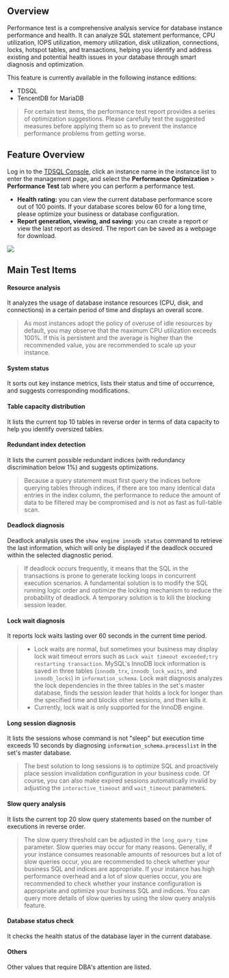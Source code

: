 ## Overview
Performance test is a comprehensive analysis service for database instance performance and health. It can analyze SQL statement performance, CPU utilization, IOPS utilization, memory utilization, disk utilization, connections, locks, hotspot tables, and transactions, helping you identify and address existing and potential health issues in your database through smart diagnosis and optimization.

This feature is currently available in the following instance editions:
- TDSQL
- TencentDB for MariaDB

>For certain test items, the performance test report provides a series of optimization suggestions. Please carefully test the suggested measures before applying them so as to prevent the instance performance problems from getting worse.

## Feature Overview
Log in to the [TDSQL Console](https://console.cloud.tencent.com/dcdb), click an instance name in the instance list to enter the management page, and select the **Performance Optimization** > **Performance Test** tab where you can perform a performance test.
- **Health rating:** you can view the current database performance score out of 100 points. If your database scores below 60 for a long time, please optimize your business or database configuration.
- **Report generation, viewing, and saving:** you can create a report or view the last report as desired. The report can be saved as a webpage for download.

![](https://main.qcloudimg.com/raw/816214ede574f5e877ca80ae1cba1ec1.png)


## Main Test Items

#### Resource analysis
It analyzes the usage of database instance resources (CPU, disk, and connections) in a certain period of time and displays an overall score.

>As most instances adopt the policy of overuse of idle resources by default, you may observe that the maximum CPU utilization exceeds 100%. If this is persistent and the average is higher than the recommended value, you are recommended to scale up your instance.

#### System status
It sorts out key instance metrics, lists their status and time of occurrence, and suggests corresponding modifications.

#### Table capacity distribution
It lists the current top 10 tables in reverse order in terms of data capacity to help you identify oversized tables.

#### Redundant index detection
It lists the current possible redundant indices (with redundancy discrimination below 1%) and suggests optimizations.

>Because a query statement must first query the indices before querying tables through indices, if there are too many identical data entries in the index column, the performance to reduce the amount of data to be filtered may be compromised and is not as fast as full-table scan.

#### Deadlock diagnosis
Deadlock analysis uses the `show engine innodb status` command to retrieve the last information, which will only be displayed if the deadlock occured within the selected diagnostic period.

>If deadlock occurs frequently, it means that the SQL in the transactions is prone to generate locking loops in concurrent execution scenarios. A fundamental solution is to modify the SQL running logic order and optimize the locking mechanism to reduce the probability of deadlock. A temporary solution is to kill the blocking session leader.

#### Lock wait diagnosis
It reports lock waits lasting over 60 seconds in the current time period.

>
>- Lock waits are normal, but sometimes your business may display lock wait timeout errors such as `Lock wait timeout exceeded;try restarting transaction`. MySQL's InnoDB lock information is saved in three tables (`innodb_trx`, `innodb_lock_waits`, and `innodb_locks`) in `information_schema`. Lock wait diagnosis analyzes the lock dependencies in the three tables in the set's master database, finds the session leader that holds a lock for longer than the specified time and blocks other sessions, and then kills it.
>- Currently, lock wait is only supported for the InnoDB engine.

#### Long session diagnosis
It lists the sessions whose command is not "sleep" but execution time exceeds 10 seconds by diagnosing `information_schema.processlist` in the set's master database.

>The best solution to long sessions is to optimize SQL and proactively place session invalidation configuration in your business code. Of course, you can also make expired sessions automatically invalid by adjusting the `interactive_timeout` and `wait_timeout` parameters.


#### Slow query analysis
It lists the current top 20 slow query statements based on the number of executions in reverse order.

>The slow query threshold can be adjusted in the `long_query_time` parameter. Slow queries may occur for many reasons. Generally, if your instance consumes reasonable amounts of resources but a lot of slow queries occur, you are recommended to check whether your business SQL and indices are appropriate. If your instance has high performance overhead and a lot of slow queries occur, you are recommended to check whether your instance configuration is appropriate and optimize your business SQL and indices. You can query more details of slow queries by using the slow query analysis feature.

#### Database status check
It checks the health status of the database layer in the current database.

#### Others
Other values that require DBA's attention are listed.

